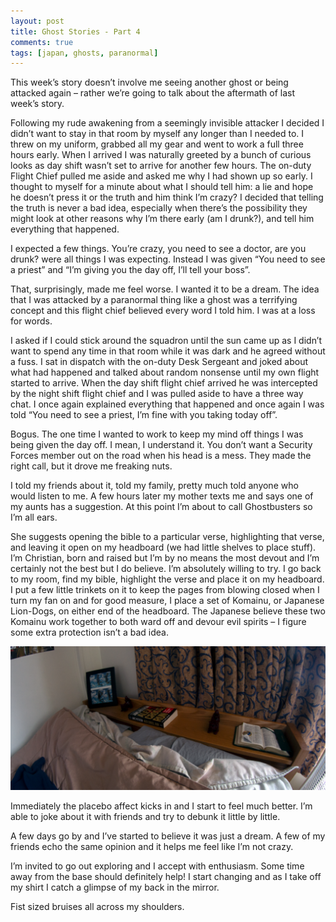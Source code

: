 ```yaml
---
layout: post
title: Ghost Stories - Part 4
comments: true
tags: [japan, ghosts, paranormal]
---
```


This week’s story doesn’t involve me seeing another ghost or being attacked again – rather we’re going to talk about the aftermath of last week’s story.

Following my rude awakening from a seemingly invisible attacker I decided I didn’t want to stay in that room by myself any longer than I needed to. I threw on my uniform, grabbed all my gear and went to work a full three hours early. When I arrived I was naturally greeted by a bunch of curious looks as day shift wasn’t set to arrive for another few hours. The on-duty Flight Chief pulled me aside and asked me why I had shown up so early. I thought to myself for a minute about what I should tell him: a lie and hope he doesn’t press it or the truth and him think I’m crazy? I decided that telling the truth is never a bad idea, especially when there’s the possibility they might look at other reasons why I’m there early (am I drunk?), and tell him everything that happened.

I expected a few things. You’re crazy, you need to see a doctor, are you drunk? were all things I was expecting. Instead I was given “You need to see a priest” and “I’m giving you the day off, I’ll tell your boss”.

That, surprisingly, made me feel worse. I wanted it to be a dream. The idea that I was attacked by a paranormal thing like a ghost was a terrifying concept and this flight chief believed every word I told him. I was at a loss for words.

I asked if I could stick around the squadron until the sun came up as I didn’t want to spend any time in that room while it was dark and he agreed without a fuss. I sat in dispatch with the on-duty Desk Sergeant and joked about what had happened and talked about random nonsense until my own flight started to arrive. When the day shift flight chief arrived he was intercepted by the night shift flight chief and I was pulled aside to have a three way chat. I once again explained everything that happened and once again I was told “You need to see a priest, I’m fine with you taking today off”.

Bogus. The one time I wanted to work to keep my mind off things I was being given the day off. I mean, I understand it. You don’t want a Security Forces member out on the road when his head is a mess. They made the right call, but it drove me freaking nuts.

I told my friends about it, told my family, pretty much told anyone who would listen to me. A few hours later my mother texts me and says one of my aunts has a suggestion. At this point I’m about to call Ghostbusters so I’m all ears.

She suggests opening the bible to a particular verse, highlighting that verse, and leaving it open on my headboard (we had little shelves to place stuff). I’m Christian, born and raised but I’m by no means the most devout and I’m certainly not the best but I do believe. I’m absolutely willing to try. I go back to my room, find my bible, highlight the verse and place it on my headboard. I put a few little trinkets on it to keep the pages from blowing closed when I turn my fan on and for good measure, I place a set of Komainu, or Japanese Lion-Dogs, on either end of the headboard. The Japanese believe these two Komainu work together to both ward off and devour evil spirits – I figure some extra protection isn’t a bad idea.

![image](/images/ghosts4.png)

Immediately the placebo affect kicks in and I start to feel much better. I’m able to joke about it with friends and try to debunk it little by little.

A few days go by and I’ve started to believe it was just a dream. A few of my friends echo the same opinion and it helps me feel like I’m not crazy.

I’m invited to go out exploring and I accept with enthusiasm. Some time away from the base should definitely help! I start changing and as I take off my shirt I catch a glimpse of my back in the mirror.

Fist sized bruises all across my shoulders.